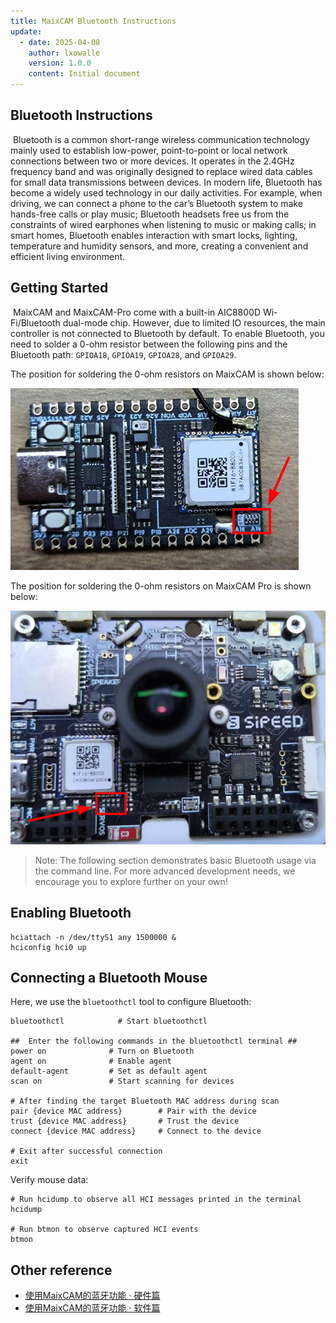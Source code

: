 ```yaml
---
title: MaixCAM Bluetooth Instructions
update:
  - date: 2025-04-08
    author: lxowalle
    version: 1.0.0
    content: Initial document
---
```



##  Bluetooth Instructions

​	Bluetooth is a common short-range wireless communication technology mainly used to establish low-power, point-to-point or local network connections between two or more devices. It operates in the 2.4GHz frequency band and was originally designed to replace wired data cables for small data transmissions between devices. In modern life, Bluetooth has become a widely used technology in our daily activities. For example, when driving, we can connect a phone to the car’s Bluetooth system to make hands-free calls or play music; Bluetooth headsets free us from the constraints of wired earphones when listening to music or making calls; in smart homes, Bluetooth enables interaction with smart locks, lighting, temperature and humidity sensors, and more, creating a convenient and efficient living environment.

## Getting Started

​	MaixCAM and MaixCAM-Pro come with a built-in AIC8800D Wi-Fi/Bluetooth dual-mode chip. However, due to limited IO resources, the main controller is not connected to Bluetooth by default. To enable Bluetooth, you need to solder a 0-ohm resistor between the following pins and the Bluetooth path: `GPIOA18`, `GPIOA19`, `GPIOA28`, and `GPIOA29`.

The position for soldering the 0-ohm resistors on MaixCAM is shown below:

![](../../assets/maixcam_enable_ble.png)

The position for soldering the 0-ohm resistors on MaixCAM Pro is shown below:

![](../../assets/maixcam_pro_enable_ble.png)

> Note: The following section demonstrates basic Bluetooth usage via the command line. For more advanced development needs, we encourage you to explore further on your own!

## Enabling Bluetooth

```shell
hciattach -n /dev/ttyS1 any 1500000 &
hciconfig hci0 up
```



## Connecting a Bluetooth Mouse

Here, we use the `bluetoothctl` tool to configure Bluetooth:

```shell
bluetoothctl			# Start bluetoothctl

##  Enter the following commands in the bluetoothctl terminal ##
power on              # Turn on Bluetooth
agent on              # Enable agent
default-agent         # Set as default agent
scan on               # Start scanning for devices

# After finding the target Bluetooth MAC address during scan
pair {device MAC address}        # Pair with the device
trust {device MAC address}       # Trust the device
connect {device MAC address}     # Connect to the device

# Exit after successful connection
exit
```

Verify mouse data:

```shell
# Run hcidump to observe all HCI messages printed in the terminal
hcidump

# Run btmon to observe captured HCI events
btmon
```


## Other reference

* [使用MaixCAM的蓝牙功能 · 硬件篇](https://maixhub.com/share/58)
* [使用MaixCAM的蓝牙功能 · 软件篇](https://maixhub.com/share/62)



